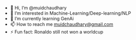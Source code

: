 - 👋 Hi, I’m @muidchaudhary
- 👀 I’m interested in Machine-Learning/Deep-learning/NLP
- 🌱 I’m currently learning GenAi
- 📫 How to reach me muidchaudhary@gmail.com
- ⚡ Fun fact: Ronaldo still not won a worldcup

<!---
muidchaudhary/muidchaudhary is a ✨ special ✨ repository because its `README.md` (this file) appears on your GitHub profile.
You can click the Preview link to take a look at your changes.
--->
